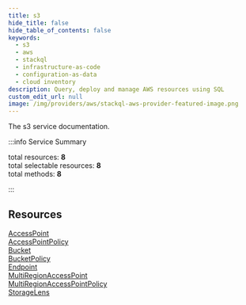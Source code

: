 ```yaml
---
title: s3
hide_title: false
hide_table_of_contents: false
keywords:
  - s3
  - aws
  - stackql
  - infrastructure-as-code
  - configuration-as-data
  - cloud inventory
description: Query, deploy and manage AWS resources using SQL
custom_edit_url: null
image: /img/providers/aws/stackql-aws-provider-featured-image.png
---
```


The s3 service documentation.

:::info Service Summary

<div class="row">
<div class="providerDocColumn">
<span>total resources:&nbsp;<b>8</b></span><br />
<span>total selectable resources:&nbsp;<b>8</b></span><br />
<span>total methods:&nbsp;<b>8</b></span><br />
</div>
</div>

:::

## Resources
<div class="row">
<div class="providerDocColumn">
<a href="/providers/aws/s3/AccessPoint/">AccessPoint</a><br />
<a href="/providers/aws/s3/AccessPointPolicy/">AccessPointPolicy</a><br />
<a href="/providers/aws/s3/Bucket/">Bucket</a><br />
<a href="/providers/aws/s3/BucketPolicy/">BucketPolicy</a>
</div>
<div class="providerDocColumn">
<a href="/providers/aws/s3/Endpoint/">Endpoint</a><br />
<a href="/providers/aws/s3/MultiRegionAccessPoint/">MultiRegionAccessPoint</a><br />
<a href="/providers/aws/s3/MultiRegionAccessPointPolicy/">MultiRegionAccessPointPolicy</a><br />
<a href="/providers/aws/s3/StorageLens/">StorageLens</a>
</div>
</div>